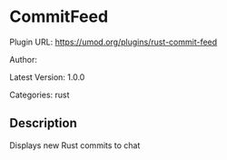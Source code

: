 # CommitFeed

Plugin URL: https://umod.org/plugins/rust-commit-feed

Author: 

Latest Version: 1.0.0

Categories: rust

## Description

Displays new Rust commits to chat
